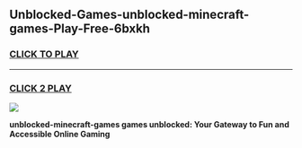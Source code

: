 
## Unblocked-Games-unblocked-minecraft-games-Play-Free-6bxkh
<h3>
<a href="https://premium76.site?title=unblocked-minecraft-games&ref=12A">CLICK TO PLAY</a></h3>
<hr>

<h3>
<a href="https://premium76.site?title=unblocked-minecraft-games&ref=12A">CLICK 2 PLAY</a>
  
</h3>

<a href="https://premium76.site?title=unblocked-minecraft-games&ref=12A"><img src="https://clearcache.store/games.png"></a>


**unblocked-minecraft-games games unblocked: Your Gateway to Fun and Accessible Online Gaming**
